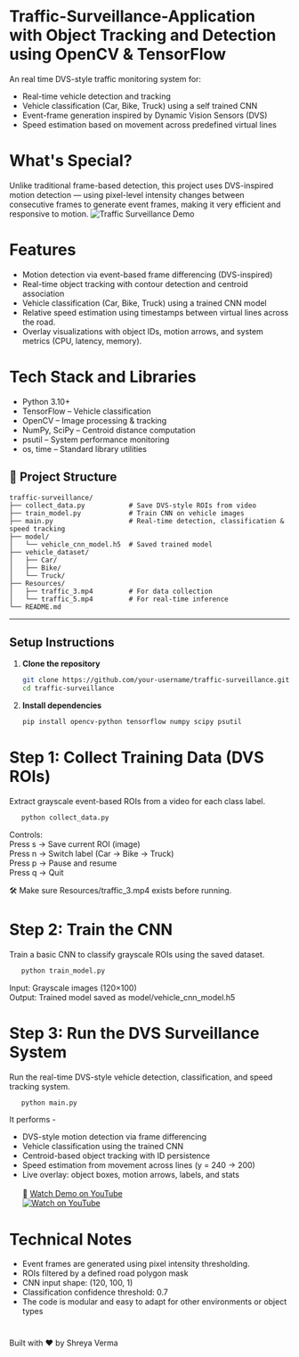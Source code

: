 # Traffic-Surveillance-Application with Object Tracking and Detection using OpenCV & TensorFlow

An real time DVS-style traffic monitoring system for:
- Real-time vehicle detection and tracking
- Vehicle classification (Car, Bike, Truck) using a self trained CNN
- Event-frame generation inspired by Dynamic Vision Sensors (DVS)
- Speed estimation based on movement across predefined virtual lines

# What's Special?
Unlike traditional frame-based detection, this project uses DVS-inspired motion detection — using pixel-level intensity changes between consecutive frames to generate event frames, making it very efficient and responsive to motion.
![Traffic Surveillance Demo](Resources/outputdvs.gif)
# Features
- Motion detection via event-based frame differencing (DVS-inspired)
- Real-time object tracking with contour detection and centroid association
- Vehicle classification (Car, Bike, Truck) using a trained CNN model
- Relative speed estimation using timestamps between virtual lines across the road.
- Overlay visualizations with object IDs, motion arrows, and system metrics (CPU, latency, memory).

# Tech Stack and Libraries
- Python 3.10+
- TensorFlow – Vehicle classification
- OpenCV – Image processing & tracking
- NumPy, SciPy – Centroid distance computation
- psutil – System performance monitoring
- os, time – Standard library utilities

## 📁 Project Structure

```
traffic-surveillance/
├── collect_data.py           # Save DVS-style ROIs from video
├── train_model.py            # Train CNN on vehicle images
├── main.py                   # Real-time detection, classification & speed tracking
├── model/
│   └── vehicle_cnn_model.h5  # Saved trained model
├── vehicle_dataset/
│   ├── Car/
│   ├── Bike/
│   └── Truck/
├── Resources/
│   ├── traffic_3.mp4         # For data collection
│   └── traffic_5.mp4         # For real-time inference
└── README.md  
```

---

##  Setup Instructions

1. **Clone the repository**  
   ```bash
   git clone https://github.com/your-username/traffic-surveillance.git
   cd traffic-surveillance
   ```

2. **Install dependencies**  
   ```bash
   pip install opencv-python tensorflow numpy scipy psutil
   ```

# Step 1: Collect Training Data (DVS ROIs) 
Extract grayscale event-based ROIs from a video for each class label.
```bash
   python collect_data.py
   ```
Controls:<br>
Press s → Save current ROI (image)<br>
Press n → Switch label (Car → Bike → Truck)<br>
Press p → Pause and resume<br>
Press q → Quit<br>

🛠 Make sure Resources/traffic_3.mp4 exists before running.

# Step 2: Train the CNN
Train a basic CNN to classify grayscale ROIs using the saved dataset.
```bash
   python train_model.py
   ```
Input: Grayscale images (120×100)<br>
Output: Trained model saved as model/vehicle_cnn_model.h5

# Step 3: Run the DVS Surveillance System
Run the real-time DVS-style vehicle detection, classification, and speed tracking system.
```bash
   python main.py
   ```
It performs -
- DVS-style motion detection via frame differencing
- Vehicle classification using the trained CNN
- Centroid-based object tracking with ID persistence
- Speed estimation from movement across lines (y = 240 → 200)
- Live overlay: object boxes, motion arrows, labels, and stats<br><br>
🎥 [Watch Demo on YouTube](https://www.youtube.com/watch?v=gfwfUKGAxAM)<br>
  [![Watch on YouTube](https://img.youtube.com/vi/gfwfUKGAxAM/0.jpg)](https://www.youtube.com/watch?v=gfwfUKGAxAM)

# Technical Notes
- Event frames are generated using pixel intensity thresholding.
- ROIs filtered by a defined road polygon mask
- CNN input shape: (120, 100, 1)
- Classification confidence threshold: 0.7
- The code is modular and easy to adapt for other environments or object types

#
Built with ❤️ by Shreya Verma
